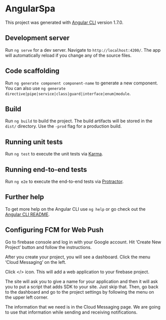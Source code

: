 # AngularSpa

This project was generated with [Angular CLI](https://github.com/angular/angular-cli) version 1.7.0.

## Development server

Run `ng serve` for a dev server. Navigate to `http://localhost:4200/`. The app will automatically reload if you change any of the source files.

## Code scaffolding

Run `ng generate component component-name` to generate a new component. You can also use `ng generate directive|pipe|service|class|guard|interface|enum|module`.

## Build

Run `ng build` to build the project. The build artifacts will be stored in the `dist/` directory. Use the `-prod` flag for a production build.

## Running unit tests

Run `ng test` to execute the unit tests via [Karma](https://karma-runner.github.io).

## Running end-to-end tests

Run `ng e2e` to execute the end-to-end tests via [Protractor](http://www.protractortest.org/).

## Further help

To get more help on the Angular CLI use `ng help` or go check out the [Angular CLI README](https://github.com/angular/angular-cli/blob/master/README.md).

## Configuring FCM for Web Push

Go to firebase console and log in with your Google account. Hit ‘Create New Project’ button and follow the instructions.

After you create your project, you will see a dashboard. Click the menu ‘Cloud Messaging’ on the left.

Click </> icon. This will add a web application to your firebase project.

The site will ask you to give a name for your application and then it will ask you to put a script that adds SDK to your site. Just skip that.
Then, go back to the dashboard and go to the project settings by following the menu on the upper left corner.

The information that we need is in the Cloud Messaging page. We are going to use that information while sending and receiving notifications.

